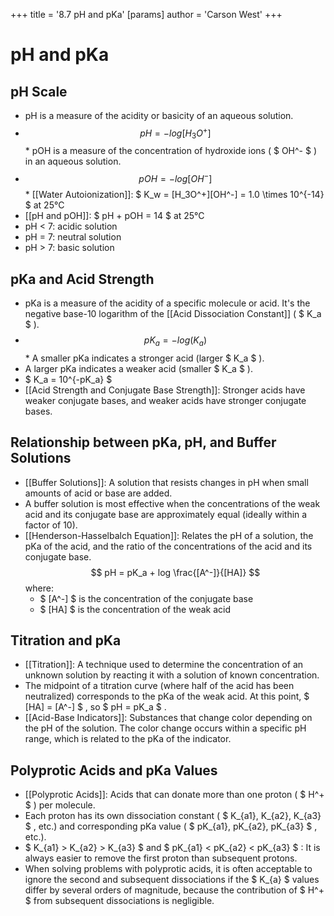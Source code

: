 +++
 title = '8.7 pH and pKa'
[params]
	author = 'Carson West'
+++
# pH and pKa

## pH Scale

*   pH is a measure of the acidity or basicity of an aqueous solution.
*    $$ pH = -log[H_3O^+] $$  *   pOH is a measure of the concentration of hydroxide ions ( $ OH^- $ ) in an aqueous solution.
*    $$ pOH = -log[OH^-] $$  *   [[Water Autoionization]]:  $ K_w = [H_3O^+][OH^-] = 1.0 \times 10^{-14} $  at 25°C
*   [[pH and pOH]]:  $ pH + pOH = 14 $  at 25°C
*   pH < 7: acidic solution
*   pH = 7: neutral solution
*   pH > 7: basic solution

## pKa and Acid Strength

*   pKa is a measure of the acidity of a specific molecule or acid. It's the negative base-10 logarithm of the [[Acid Dissociation Constant]] ( $ K_a $ ).
*    $$ pK_a = -log(K_a) $$  *   A smaller pKa indicates a stronger acid (larger  $ K_a $ ).
*   A larger pKa indicates a weaker acid (smaller  $ K_a $ ).
*    $ K_a = 10^{-pK_a} $ 
*   [[Acid Strength and Conjugate Base Strength]]: Stronger acids have weaker conjugate bases, and weaker acids have stronger conjugate bases.

## Relationship between pKa, pH, and Buffer Solutions

*   [[Buffer Solutions]]: A solution that resists changes in pH when small amounts of acid or base are added.
*   A buffer solution is most effective when the concentrations of the weak acid and its conjugate base are approximately equal (ideally within a factor of 10).
*   [[Henderson-Hasselbalch Equation]]: Relates the pH of a solution, the pKa of the acid, and the ratio of the concentrations of the acid and its conjugate base.
     $$ pH = pK_a + log \frac{[A^-]}{[HA]} $$      where:
    *    $ [A^-] $  is the concentration of the conjugate base
    *    $ [HA] $  is the concentration of the weak acid

## Titration and pKa

*   [[Titration]]: A technique used to determine the concentration of an unknown solution by reacting it with a solution of known concentration.
*   The midpoint of a titration curve (where half of the acid has been neutralized) corresponds to the pKa of the weak acid. At this point,  $ [HA] = [A^-] $ , so  $ pH = pK_a $ .
*   [[Acid-Base Indicators]]: Substances that change color depending on the pH of the solution. The color change occurs within a specific pH range, which is related to the pKa of the indicator.

## Polyprotic Acids and pKa Values

*   [[Polyprotic Acids]]: Acids that can donate more than one proton ( $ H^+ $ ) per molecule.
*   Each proton has its own dissociation constant ( $ K_{a1}, K_{a2}, K_{a3} $ , etc.) and corresponding pKa value ( $ pK_{a1}, pK_{a2}, pK_{a3} $ , etc.).
*    $ K_{a1} > K_{a2} > K_{a3} $  and  $ pK_{a1} < pK_{a2} < pK_{a3} $ : It is always easier to remove the first proton than subsequent protons.
*   When solving problems with polyprotic acids, it is often acceptable to ignore the second and subsequent dissociations if the  $ K_{a} $  values differ by several orders of magnitude, because the contribution of  $ H^+ $  from subsequent dissociations is negligible.
